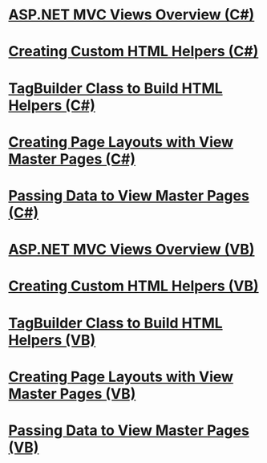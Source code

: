 # [ASP.NET MVC Views Overview (C#)](asp-net-mvc-views-overview-cs.md)
# [Creating Custom HTML Helpers (C#)](creating-custom-html-helpers-cs.md)
# [TagBuilder Class to Build HTML Helpers (C#)](using-the-tagbuilder-class-to-build-html-helpers-cs.md)
# [Creating Page Layouts with View Master Pages (C#)](creating-page-layouts-with-view-master-pages-cs.md)
# [Passing Data to View Master Pages (C#)](passing-data-to-view-master-pages-cs.md)
# [ASP.NET MVC Views Overview (VB)](asp-net-mvc-views-overview-vb.md)
# [Creating Custom HTML Helpers (VB)](creating-custom-html-helpers-vb.md)
# [TagBuilder Class to Build HTML Helpers (VB)](using-the-tagbuilder-class-to-build-html-helpers-vb.md)
# [Creating Page Layouts with View Master Pages (VB)](creating-page-layouts-with-view-master-pages-vb.md)
# [Passing Data to View Master Pages (VB)](passing-data-to-view-master-pages-vb.md)
